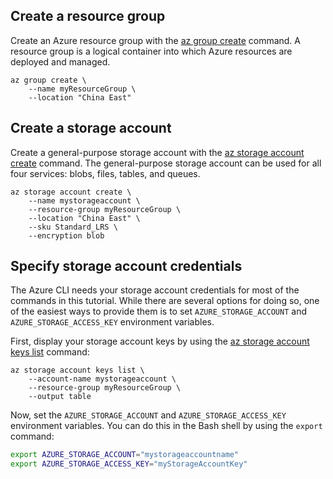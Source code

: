 ## Create a resource group

Create an Azure resource group with the [az group create](https://docs.azure.cn/cli/group#az_group_create) command. A resource group is a logical container into which Azure resources are deployed and managed.

```cli
az group create \
    --name myResourceGroup \
    --location "China East"
```

## Create a storage account

Create a general-purpose storage account with the [az storage account create](https://docs.azure.cn/cli/storage/account#create) command. The general-purpose storage account can be used for all four services: blobs, files, tables, and queues. 

```cli
az storage account create \
    --name mystorageaccount \
    --resource-group myResourceGroup \
    --location "China East" \
    --sku Standard_LRS \
    --encryption blob
```

## Specify storage account credentials

The Azure CLI needs your storage account credentials for most of the commands in this tutorial. While there are several options for doing so, one of the easiest ways to provide them is to set `AZURE_STORAGE_ACCOUNT` and `AZURE_STORAGE_ACCESS_KEY` environment variables.

First, display your storage account keys by using the [az storage account keys list](https://docs.azure.cn/cli/storage/account/keys#list) command:

```
az storage account keys list \
    --account-name mystorageaccount \
    --resource-group myResourceGroup \
    --output table
```

Now, set the `AZURE_STORAGE_ACCOUNT` and `AZURE_STORAGE_ACCESS_KEY` environment variables. You can do this in the Bash shell by using the `export` command:

```bash
export AZURE_STORAGE_ACCOUNT="mystorageaccountname"
export AZURE_STORAGE_ACCESS_KEY="myStorageAccountKey"
```